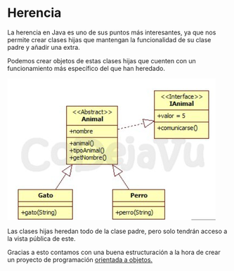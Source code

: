 # Herencia

La herencia en Java es uno de sus puntos más interesantes, ya que nos permite crear clases hijas que mantengan la funcionalidad de su clase padre y añadir una extra.

Podemos crear objetos de estas clases hijas que cuenten con un funcionamiento más específico del que han heredado.

![](../../../.gitbook/assets/herencia.PNG)

Las clases hijas heredan todo de la clase padre, pero solo tendrán acceso a la vista pública de este.

Gracias a esto contamos con una buena estructuración a la hora de crear un proyecto de programación [orientada a objetos.](orientacion-a-objetos.md)



